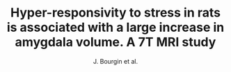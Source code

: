 ---
cat: ciel
subcat: midas
bestof: false
author: J. Bourgin et al.
title: Hyper-responsivity to stress in rats is associated with a large increase in amygdala volume. A 7T MRI study
journal: European Neuropsychopharmacology - The Journal of the European College of Neuropsychopharmacology
year: 2015
type: article
doi: 10.1016/j.euroneuro.2015.02.010
---